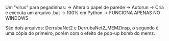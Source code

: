 Um "virus" para pegadinhas:
-> Altera o papel de parede
-> Autorun
-> Cria e executa um arquivo .bat
-> 100% em Python
-> FUNCIONA APENAS NO WINDOWS

São dois arquivos: DerrubaNet2 e DerrubaNet2_MEMZinsp, o segundo é uma cópia do primeiro, porém com o efeito de pop-up bomb do memz.
